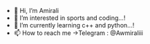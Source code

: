 - 👋 Hi, I’m Amirali
- 👀 I’m interested in sports and coding...!
- 🌱 I’m currently learning c++ and python...!
- 📫 How to reach me ->Telegram : @Awmiraliii

<!---
Amirali207/Amirali207 is a ✨ special ✨ repository because its `README.md` (this file) appears on your GitHub profile.
You can click the Preview link to take a look at your changes.
--->
